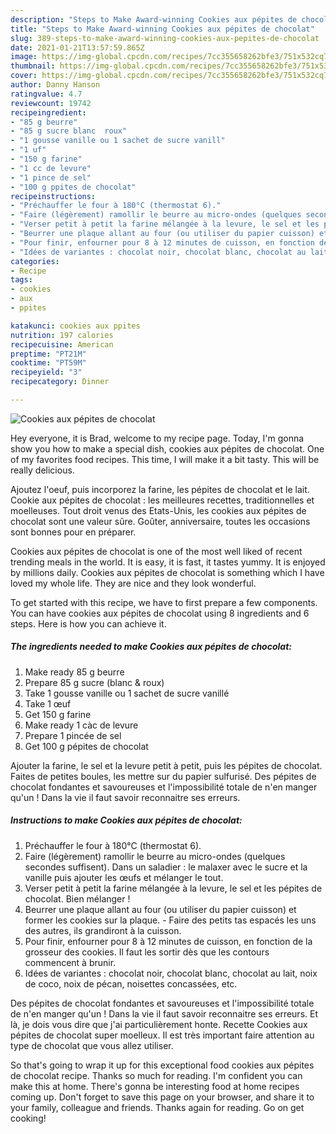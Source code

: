 ```yaml
---
description: "Steps to Make Award-winning Cookies aux pépites de chocolat"
title: "Steps to Make Award-winning Cookies aux pépites de chocolat"
slug: 389-steps-to-make-award-winning-cookies-aux-pepites-de-chocolat
date: 2021-01-21T13:57:59.865Z
image: https://img-global.cpcdn.com/recipes/7cc355658262bfe3/751x532cq70/cookies-aux-pepites-de-chocolat-photo-principale-de-la-recette.jpg
thumbnail: https://img-global.cpcdn.com/recipes/7cc355658262bfe3/751x532cq70/cookies-aux-pepites-de-chocolat-photo-principale-de-la-recette.jpg
cover: https://img-global.cpcdn.com/recipes/7cc355658262bfe3/751x532cq70/cookies-aux-pepites-de-chocolat-photo-principale-de-la-recette.jpg
author: Danny Hanson
ratingvalue: 4.7
reviewcount: 19742
recipeingredient:
- "85 g beurre"
- "85 g sucre blanc  roux"
- "1 gousse vanille ou 1 sachet de sucre vanill"
- "1 uf"
- "150 g farine"
- "1 cc de levure"
- "1 pince de sel"
- "100 g ppites de chocolat"
recipeinstructions:
- "Préchauffer le four à 180°C (thermostat 6)."
- "Faire (légèrement) ramollir le beurre au micro-ondes (quelques secondes suffisent). Dans un saladier : le malaxer avec le sucre et la vanille puis ajouter les œufs et mélanger le tout."
- "Verser petit à petit la farine mélangée à la levure, le sel et les pépites de chocolat. Bien mélanger !"
- "Beurrer une plaque allant au four (ou utiliser du papier cuisson) et former les cookies sur la plaque. Faire des petits tas espacés les uns des autres, ils grandiront à la cuisson."
- "Pour finir, enfourner pour 8 à 12 minutes de cuisson, en fonction de la grosseur des cookies. Il faut les sortir dès que les contours commencent à brunir."
- "Idées de variantes : chocolat noir, chocolat blanc, chocolat au lait, noix de coco, noix de pécan, noisettes concassées, etc."
categories:
- Recipe
tags:
- cookies
- aux
- ppites

katakunci: cookies aux ppites 
nutrition: 197 calories
recipecuisine: American
preptime: "PT21M"
cooktime: "PT59M"
recipeyield: "3"
recipecategory: Dinner

---
```



![Cookies aux pépites de chocolat](https://img-global.cpcdn.com/recipes/7cc355658262bfe3/751x532cq70/cookies-aux-pepites-de-chocolat-photo-principale-de-la-recette.jpg)

Hey everyone, it is Brad, welcome to my recipe page. Today, I'm gonna show you how to make a special dish, cookies aux pépites de chocolat. One of my favorites food recipes. This time, I will make it a bit tasty. This will be really delicious.

Ajoutez l&#39;oeuf, puis incorporez la farine, les pépites de chocolat et le lait. Cookie aux pépites de chocolat : les meilleures recettes, traditionnelles et moelleuses. Tout droit venus des Etats-Unis, les cookies aux pépites de chocolat sont une valeur sûre. Goûter, anniversaire, toutes les occasions sont bonnes pour en préparer.

Cookies aux pépites de chocolat is one of the most well liked of recent trending meals in the world. It is easy, it is fast, it tastes yummy. It is enjoyed by millions daily. Cookies aux pépites de chocolat is something which I have loved my whole life. They are nice and they look wonderful.


To get started with this recipe, we have to first prepare a few components. You can have cookies aux pépites de chocolat using 8 ingredients and 6 steps. Here is how you can achieve it.

<!--inarticleads1-->

##### The ingredients needed to make Cookies aux pépites de chocolat:

1. Make ready 85 g beurre
1. Prepare 85 g sucre (blanc &amp; roux)
1. Take 1 gousse vanille ou 1 sachet de sucre vanillé
1. Take 1 œuf
1. Get 150 g farine
1. Make ready 1 càc de levure
1. Prepare 1 pincée de sel
1. Get 100 g pépites de chocolat


Ajouter la farine, le sel et la levure petit à petit, puis les pépites de chocolat. Faites de petites boules, les mettre sur du papier sulfurisé. Des pépites de chocolat fondantes et savoureuses et l&#39;impossibilité totale de n&#39;en manger qu&#39;un ! Dans la vie il faut savoir reconnaitre ses erreurs. 

<!--inarticleads2-->

##### Instructions to make Cookies aux pépites de chocolat:

1. Préchauffer le four à 180°C (thermostat 6).
1. Faire (légèrement) ramollir le beurre au micro-ondes (quelques secondes suffisent). Dans un saladier : le malaxer avec le sucre et la vanille puis ajouter les œufs et mélanger le tout.
1. Verser petit à petit la farine mélangée à la levure, le sel et les pépites de chocolat. Bien mélanger !
1. Beurrer une plaque allant au four (ou utiliser du papier cuisson) et former les cookies sur la plaque. - Faire des petits tas espacés les uns des autres, ils grandiront à la cuisson.
1. Pour finir, enfourner pour 8 à 12 minutes de cuisson, en fonction de la grosseur des cookies. Il faut les sortir dès que les contours commencent à brunir.
1. Idées de variantes : chocolat noir, chocolat blanc, chocolat au lait, noix de coco, noix de pécan, noisettes concassées, etc.


Des pépites de chocolat fondantes et savoureuses et l&#39;impossibilité totale de n&#39;en manger qu&#39;un ! Dans la vie il faut savoir reconnaitre ses erreurs. Et là, je dois vous dire que j&#39;ai particulièrement honte. Recette Cookies aux pépites de chocolat super moelleux. Il est très important faire attention au type de chocolat que vous allez utiliser. 

So that's going to wrap it up for this exceptional food cookies aux pépites de chocolat recipe. Thanks so much for reading. I'm confident you can make this at home. There's gonna be interesting food at home recipes coming up. Don't forget to save this page on your browser, and share it to your family, colleague and friends. Thanks again for reading. Go on get cooking!
